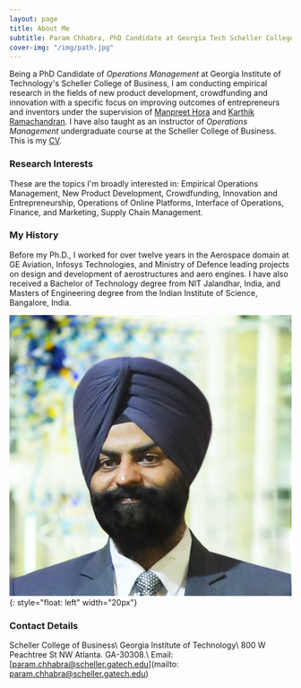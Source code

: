 ```yaml
---
layout: page
title: About Me
subtitle: Param Chhabra, PhD Candidate at Georgia Tech Scheller College of Business
cover-img: "/img/path.jpg"
---
```


Being a PhD Candidate of *Operations Management* at Georgia Institute of Technology's Scheller College of Business, I am conducting empirical research in the fields of new product development, crowdfunding and innovation with a specific focus on improving outcomes of entrepreneurs and inventors under the supervision of [Manpreet Hora](https://www.scheller.gatech.edu/directory/faculty/hora/index.html) and [Karthik Ramachandran](https://www.scheller.gatech.edu/directory/faculty/ramachandran/index.html). I have also taught as an instructor of *Operations Management* undergraduate course at the Scheller College of Business. This is my [CV](https://drive.google.com/file/d/1Fu2OzbBZbp10vbxTjxKYcSF-b2y0LDkd/view?usp=sharing).

### Research Interests

These are the topics I'm broadly interested in: Empirical Operations Management, New Product Development, Crowdfunding, Innovation and Entrepreneurship, Operations of Online Platforms, Interface of Operations, Finance, and Marketing, Supply Chain Management.

### My History

Before my Ph.D., I worked for over twelve years in the Aerospace domain at GE Aviation, Infosys Technologies, and Ministry of Defence leading projects on design and development of aerostructures and aero engines. I have also received a Bachelor of Technology degree from NIT Jalandhar, India, and Masters of Engineering degree from the Indian Institute of Science, Bangalore, India.

![Param](img/squaremug.png){: style="float: left" width="20px"}

### Contact Details

Scheller College of Business\\
Georgia Institute of Technology\\
800 W Peachtree St NW Atlanta. GA-30308.\\
Email: [param.chhabra@scheller.gatech.edu](mailto: param.chhabra@scheller.gatech.edu)
